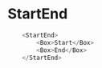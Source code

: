 # StartEnd

```javascript
    <StartEnd>
        <Box>Start</Box>
        <Box>End</Box>
    </StartEnd>
```